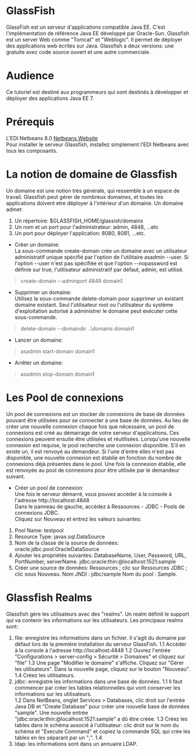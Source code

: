 # GlassFish
GlassFish est un serveur d'applications compatible Java EE. C'est l'implémentation de référence Java EE développé par Oracle-Sun. 
Glassfish est un server Web comme "Tomcat" et "Weblogic". Il permet de déployer des applications web écrites sur Java. 
Glassfish a deux versions: une gratuite avec code source ouvert et une autre commerciale.

# Audience
Ce tutoriel est destiné aux programmeurs qui sont destinés à développer et déployer des applications Java EE 7.

# Prérequis  
L'EDI Netbeans 8.0 [Netbeans Website](http://www.netbeans.org/)  
Pour installer le serveur Glassfish, installez simplement l'EDI Netbeans avec tous les composants.


# La notion de domaine de Glassfish
Un domaine est une notion très générale, qui ressemble à un espace de travail.
Glassfish peut gérer de nombreux domaines, et toutes les applications doivent etre déployer à l'intérieur d'un domaine.
Un domaine admet:
 1. Un répertoire: $GLASSFISH_HOME/glassish/domains
 2. Un nom et un port pour l'administrateur: admin, 4848, ...etc
 3. Un port pour déployer l'application: 8080, 8081, ...etc.

 * Créer un domaine:     
La sous-commande create-domain crée un domaine avec un utilisateur administratif unique spécifié par l'option de l'utilitaire asadmin --user. 
Si l'option --user n'est pas spécifiée et que l'option --nopassword est définie sur true, 
l'utilisateur administratif par défaut, admin, est utilisé.
> create-domain --adminport 4848 domain1

 * Supprimer un domaine:   
Utilisez la sous-commande delete-domain pour supprimer un existant domaine existant. Seul l'utilisateur root ou l'utilisateur du système d'exploitation autorisé à administrer le domaine peut exécuter cette sous-commande.
> delete-domain --domaindir ..\domains domain1

* Lancer un domaine: 
>asadmin start-domain domain1 

* Arrêter un domaine:  
>asadmin stop-domain domain1

# Les Pool de connexions 
Un pool de connexions est un stocker de connexions de base de données pouvant être utilisées pour se connecter à une base de données.
Au lieu de créer une nouvelle connexion chaque fois que nécessaire, un pool de connexions est créé au démarrage de votre serveur d'applications.
Ces connexions peuvent ensuite être utilisées et réutilisées. Lorsqu'une nouvelle connexion est requise, le pool recherche une connexion disponible. S'il en existe un, il est renvoyé au demandeur. Si l'une d'entre elles n'est pas disponible, une nouvelle connexion est établie en fonction du nombre de connexions déjà présentes dans le pool. 
Une fois la connexion établie, elle est renvoyée au pool de connexions pour être utilisée par le demandeur suivant.

 * Créer un pool de connexion:  
Une fois le serveur démarré, vous pouvez accéder à la console à l'adresse http://localhost:4848  
Dans le panneau de gauche, accédez à Ressources - JDBC - Pools de connexions JDBC.  
Cliquez sur Nouveau et entrez les valeurs suivantes: 
 1. Pool Name: testpool 
 2. Resource Type: javax.sql.DataSource 
 3. Nom de la classe de la source de données:  oracle.jdbc.pool.OracleDataSource
 4. Ajouter les propriétés suivantes: DatabaseName, User, Password, URL, PortNumber, serverName.
      jdbc:oracle:thin:@localhost:1521:sample
 5. Créer une source de données: Ressources ; clic sur Ressources JDBC ; clic sous Nouveau. 
	     Nom JNDI : jdbc/sample 
      Nom du pool : Sample.

# Glassfish Realms
Glassfish gère les utilisateurs avec des "realms".  Un realm définit le support qui va contenir les informations sur les utilisateurs.
Les principaux realms sont:
1. file:  enregistre les informations dans un fichier. Il s'agit du domaine par défaut lors de la première installation du serveur GlassFish. 
  1.1 Accéder à la console à l'adresse http://localhost:4848 
  1.2 Ouvrez l'entrée "Configurations > server-config > Sécurité > Domaines" et cliquez sur "file" 
  1.3 Une page "Modifier le domaine" s'affiche. Cliquez sur "Gérer les utilisateurs". Dans la nouvelle page, cliquez sur le bouton "Nouveau". 
  1.4 Créez les utilisateurs.  
2. jdbc:  enregistre les informations dans une base de données.
  1.1 Il faut commencer par créer les tables relationnelles qui vont conserver les informations sur les utilisateurs.  
  1.2 Dans NetBeans, onglet Services > Databases, clic droit sur l'entrée Java DB et "Create Database" pour créer une nouvelle base de données "sample". 
      Une nouvelle entrée "jdbc:oracle:thin:@localhost:1521:sample" a dû être créée.
  1.3 Créez les tables dans le schéma associé à l'utilisateur: clic droit sur le nom du schéma et "Execute Command" et copiez la commande SQL qui crée les tables en les séparant par un ";".
  1.4 
3. ldap:  les informations sont dans un annuaire LDAP.  

 

